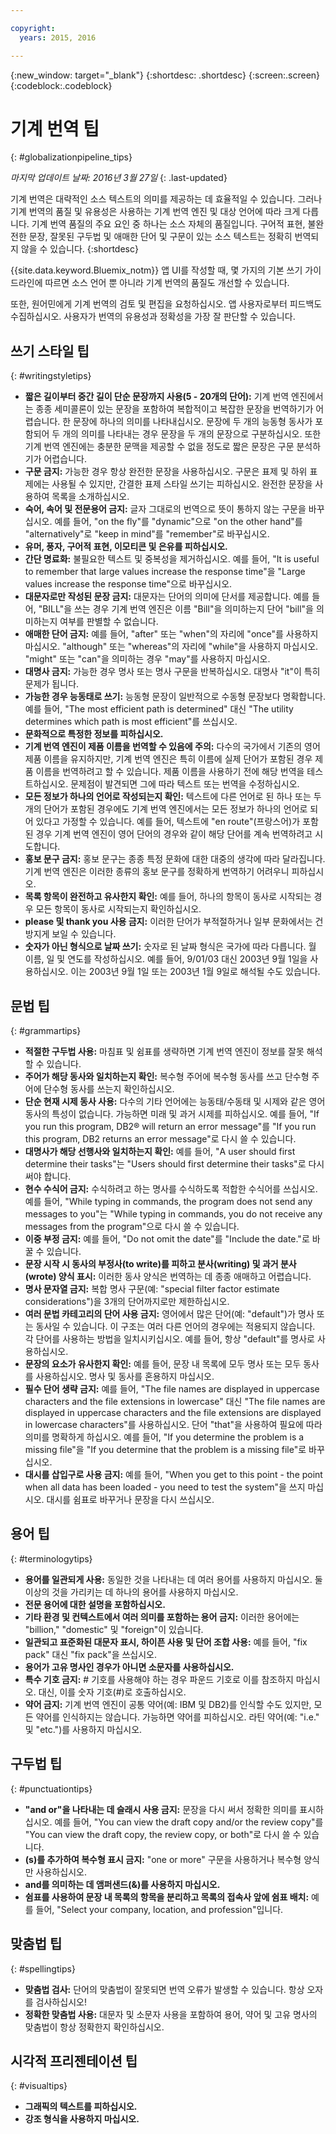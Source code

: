 ```yaml
---

copyright:
  years: 2015, 2016

---
```


{:new_window: target="_blank"}
{:shortdesc: .shortdesc}
{:screen:.screen}
{:codeblock:.codeblock}


# 기계 번역 팁
{: #globalizationpipeline_tips}

*마지막 업데이트 날짜: 2016년 3월 27일*
{: .last-updated}

기계 번역은 대략적인 소스 텍스트의 의미를 제공하는 데 효율적일 수 있습니다. 그러나 기계 번역의 품질 및 유용성은 사용하는 기계 번역 엔진 및 대상 언어에 따라 크게 다릅니다. 기계 번역 품질의 주요 요인 중 하나는 소스 자체의 품질입니다. 구어적 표현, 불완전한 문장, 잘못된 구두법 및 애매한 단어 및 구문이 있는 소스 텍스트는 정확히 번역되지 않을 수 있습니다.
{:shortdesc}

{{site.data.keyword.Bluemix_notm}} 앱 UI를 작성할 때, 몇 가지의 기본 쓰기 가이드라인에 따르면 소스 언어 뿐 아니라 기계 번역의 품질도 개선할 수 있습니다.

또한, 원어민에게 기계 번역의 검토 및 편집을 요청하십시오. 앱 사용자로부터 피드백도 수집하십시오. 사용자가 번역의 유용성과 정확성을 가장 잘 판단할 수 있습니다.

## 쓰기 스타일 팁
{: #writingstyletips}

* **짧은 길이부터 중간 길이 단순 문장까지 사용(5 - 20개의 단어):** 기계 번역 엔진에서는 종종 세미콜론이 있는 문장을 포함하여 복합적이고 복잡한 문장을 번역하기가 어렵습니다. 한 문장에 하나의 의미를 나타내십시오. 문장에 두 개의 능동형 동사가 포함되어 두 개의 의미를 나타내는 경우 문장을 두 개의 문장으로 구분하십시오. 또한 기계 번역 엔진에는 충분한 문맥을 제공할 수 없을 정도로 짧은 문장은 구문 분석하기가 어렵습니다. 
* **구문 금지:** 가능한 경우 항상 완전한 문장을 사용하십시오. 구문은 표제 및 하위 표제에는 사용될 수 있지만, 간결한 표제 스타일 쓰기는 피하십시오. 완전한 문장을 사용하여 목록을 소개하십시오.
* **숙어, 속어 및 전문용어 금지:** 글자 그대로의 번역으로 뜻이 통하지 않는 구문을 바꾸십시오. 예를 들어, "on the fly"를 "dynamic"으로 "on the other hand"를 "alternatively"로 "keep in mind"를 "remember"로 바꾸십시오.
* **유머, 풍자, 구어적 표현, 이모티콘 및 은유를 피하십시오.**
* **간단 명료화:** 불필요한 텍스트 및 중복성을 제거하십시오. 예를 들어, "It is useful to remember that large values increase the response time"을 "Large values increase the response time"으로 바꾸십시오.
* **대문자로만 작성된 문장 금지:** 대문자는 단어의 의미에 단서를 제공합니다. 예를 들어, "BILL"을 쓰는 경우 기계 번역 엔진은 이름 "Bill"을 의미하는지 단어 "bill"을 의미하는지 여부를 판별할 수 없습니다.
* **애매한 단어 금지:** 예를 들어, "after" 또는 "when"의 자리에 "once"를 사용하지 마십시오. "although" 또는 "whereas"의 자리에 "while"을 사용하지 마십시오. "might" 또는 "can"을 의미하는 경우 "may"를 사용하지 마십시오.
* **대명사 금지:** 가능한 경우 명사 또는 명사 구문을 반복하십시오. 대명사 "it"이 특히 문제가 됩니다.
* **가능한 경우 능동태로 쓰기:** 능동형 문장이 일반적으로 수동형 문장보다 명확합니다. 예를 들어, "The most efficient path is determined" 대신 "The utility determines which path is most efficient"를 쓰십시오.
* **문화적으로 특정한 정보를 피하십시오.**
* **기계 번역 엔진이 제품 이름을 번역할 수 있음에 주의:** 다수의 국가에서 기존의 영어 제품 이름을 유지하지만, 기계 번역 엔진은 특히 이름에 실제 단어가 포함된 경우 제품 이름을 번역하려고 할 수 있습니다. 제품 이름을 사용하기 전에 해당 번역을 테스트하십시오. 문제점이 발견되면 그에 따라 텍스트 또는 번역을 수정하십시오.
* **모든 정보가 하나의 언어로 작성되는지 확인:** 텍스트에 다른 언어로 된 하나 또는 두 개의 단어가 포함된 경우에도 기계 번역 엔진에서는 모든 정보가 하나의 언어로 되어 있다고 가정할 수 있습니다. 예를 들어, 텍스트에 "en route"(프랑스어)가 포함된 경우 기계 번역 엔진이 영어 단어의 경우와 같이 해당 단어를 계속 번역하려고 시도합니다.
* **홍보 문구 금지:** 홍보 문구는 종종 특정 문화에 대한 대중의 생각에 따라 달라집니다. 기계 번역 엔진은 이러한 종류의 홍보 문구를 정확하게 번역하기 어려우니 피하십시오.
* **목록 항목이 완전하고 유사한지 확인:** 예를 들어, 하나의 항목이 동사로 시작되는 경우 모든 항목이 동사로 시작되는지 확인하십시오.
* **please 및 thank you 사용 금지:** 이러한 단어가 부적절하거나 일부 문화에서는 건방지게 보일 수 있습니다.
* **숫자가 아닌 형식으로 날짜 쓰기:** 숫자로 된 날짜 형식은 국가에 따라 다릅니다. 월 이름, 일 및 연도를 작성하십시오. 예를 들어, 9/01/03 대신 2003년 9월 1일을 사용하십시오. 이는 2003년 9월 1일 또는 2003년 1월 9일로 해석될 수도 있습니다.

## 문법 팁
{: #grammartips}

* **적절한 구두법 사용:** 마침표 및 쉼표를 생략하면 기계 번역 엔진이 정보를 잘못 해석할 수 있습니다.
* **주어가 해당 동사와 일치하는지 확인:** 복수형 주어에 복수형 동사를 쓰고 단수형 주어에 단수형 동사를 쓰는지 확인하십시오.
* **단순 현재 시제 동사 사용:** 다수의 기타 언어에는 능동태/수동태 및 시제와 같은 영어 동사의 특성이 없습니다. 가능하면 미래 및 과거 시제를 피하십시오. 예를 들어, "If you run this program, DB2® will return an error message"를 "If you run this program, DB2 returns an error message"로 다시 쓸 수 있습니다.
* **대명사가 해당 선행사와 일치하는지 확인:** 예를 들어, "A user should first determine their tasks"는 "Users should first determine their tasks"로 다시 써야 합니다.
* **현수 수식어 금지:** 수식하려고 하는 명사를 수식하도록 적합한 수식어를 쓰십시오. 예를 들어, "While typing in commands, the program does not send any messages to you"는 "While typing in commands, you do not receive any messages from the program"으로 다시 쓸 수 있습니다.
* **이중 부정 금지:** 예를 들어, "Do not omit the date"를 "Include the date."로 바꿀 수 있습니다.
* **문장 시작 시 동사의 부정사(to write)를 피하고 분사(writing) 및 과거 분사(wrote) 양식 표시:** 이러한 동사 양식은 번역하는 데 종종 애매하고 어렵습니다.
* **명사 문자열 금지:** 복합 명사 구문(예: "special filter factor estimate considerations")을 3개의 단어까지로만 제한하십시오.
* **여러 문법 카테고리의 단어 사용 금지:** 영어에서 많은 단어(예: "default")가 명사 또는 동사일 수 있습니다. 이 구조는 여러 다른 언어의 경우에는 적용되지 않습니다. 각 단어를 사용하는 방법을 일치시키십시오. 예를 들어, 항상 "default"를 명사로 사용하십시오.
* **문장의 요소가 유사한지 확인:** 예를 들어, 문장 내 목록에 모두 명사 또는 모두 동사를 사용하십시오. 명사 및 동사를 혼용하지 마십시오.
* **필수 단어 생략 금지:** 예를 들어, "The file names are displayed in uppercase characters and the file extensions in lowercase" 대신 "The file names are displayed in uppercase characters and the file extensions are displayed in lowercase characters"를 사용하십시오. 단어 "that"을 사용하여 필요에 따라 의미를 명확하게 하십시오. 예를 들어, "If you determine the problem is a missing file"을 "If you determine that the problem is a missing file"로 바꾸십시오.
* **대시를 삽입구로 사용 금지:** 예를 들어, "When you get to this point - the point when all data has been loaded - you need to test the system"을 쓰지 마십시오. 대시를 쉼표로 바꾸거나 문장을 다시 쓰십시오.
 
## 용어 팁
{: #terminologytips}

* **용어를 일관되게 사용:** 동일한 것을 나타내는 데 여러 용어를 사용하지 마십시오. 둘 이상의 것을 가리키는 데 하나의 용어를 사용하지 마십시오.
* **전문 용어에 대한 설명을 포함하십시오.**
* **기타 환경 및 컨텍스트에서 여러 의미를 포함하는 용어 금지:** 이러한 용어에는 "billion," "domestic" 및 "foreign"이 있습니다.
* **일관되고 표준화된 대문자 표시, 하이픈 사용 및 단어 조합 사용:** 예를 들어, "fix pack" 대신 "fix pack"을 쓰십시오.
* **용어가 고유 명사인 경우가 아니면 소문자를 사용하십시오.**
* **특수 기호 금지:** # 기호를 사용해야 하는 경우 파운드 기호로 이를 참조하지 마십시오. 대신, 이를 숫자 기호(#)로 호출하십시오.
* **약어 금지:** 기계 번역 엔진이 공통 약어(예: IBM 및 DB2)를 인식할 수도 있지만, 모든 약어를 인식하지는 않습니다. 가능하면 약어를 피하십시오. 라틴 약어(예: "i.e." 및 "etc.")를 사용하지 마십시오.

## 구두법 팁
{: #punctuationtips}

* **"and or"을 나타내는 데 슬래시 사용 금지:** 문장을 다시 써서 정확한 의미를 표시하십시오. 예를 들어, "You can view the draft copy and/or the review copy"를 "You can view the draft copy, the review copy, or both"로 다시 쓸 수 있습니다.
* **(s)를 추가하여 복수형 표시 금지:** "one or more" 구문을 사용하거나 복수형 양식만 사용하십시오.
* **and를 의미하는 데 앰퍼샌드(&)를 사용하지 마십시오.**
* **쉼표를 사용하여 문장 내 목록의 항목을 분리하고 목록의 접속사 앞에 쉼표 배치:** 예를 들어, "Select your company, location, and profession"입니다.

## 맞춤법 팁
{: #spellingtips}

* **맞춤법 검사:** 단어의 맞춤법이 잘못되면 번역 오류가 발생할 수 있습니다. 항상 오자를 검사하십시오!
* **정확한 맞춤법 사용:** 대문자 및 소문자 사용을 포함하여 용어, 약어 및 고유 명사의 맞춤법이 항상 정확한지 확인하십시오.

## 시각적 프리젠테이션 팁
{: #visualtips}

* **그래픽의 텍스트를 피하십시오.**
* **강조 형식을 사용하지 마십시오.**

